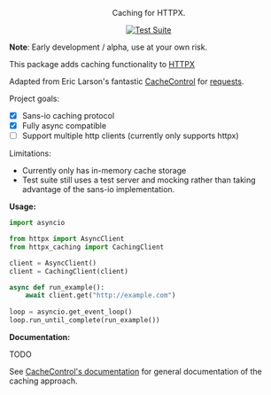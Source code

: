 <p align="center">Caching for HTTPX.</em></p>

<p align="center">
<a href="https://github.com/johtso/httpx-caching/actions">
    <img src="https://github.com/johtso/httpx-caching/workflows/Test%20Suite/badge.svg" alt="Test Suite">
</a>
</p>

**Note**: Early development / alpha, use at your own risk.

This package adds caching functionality to [HTTPX](https://github.com/encode/httpx)

Adapted from Eric Larson's fantastic [CacheControl](https://github.com/ionrock/cachecontrol) for [requests](https://requests.readthedocs.io/en/stable/).

Project goals:
- [x] Sans-io caching protocol
- [x] Fully async compatible
- [ ] Support multiple http clients (currently only supports httpx)

Limitations:
* Currently only has in-memory cache storage
* Test suite still uses a test server and mocking rather than taking advantage of the sans-io implementation. 

**Usage:**

```python
import asyncio

from httpx import AsyncClient
from httpx_caching import CachingClient

client = AsyncClient()
client = CachingClient(client)

async def run_example():
    await client.get("http://example.com")
    
loop = asyncio.get_event_loop()
loop.run_until_complete(run_example())
```


**Documentation:**

TODO

See [CacheControl's documentation](https://cachecontrol.readthedocs.io/en/latest/index.html) for general documentation of the caching approach.
